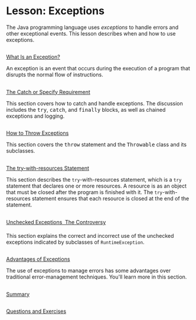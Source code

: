 
# Lesson: Exceptions

The Java programming language uses *exceptions* to handle errors and other exceptional events. This lesson describes when and how to use exceptions. 


## 
[What Is an Exception?](definition.html)

An exception is an event that occurs during the execution of a program that disrupts the normal flow of instructions.

## 
[The Catch or Specify Requirement](catchOrDeclare.html)

This section covers how to catch and handle exceptions. The discussion includes the <tt>try</tt>, <tt>catch</tt>, and <tt>finally</tt> blocks, as well as chained exceptions and logging.

## 
[How to Throw Exceptions](throwing.html)

This section covers the <tt>throw</tt> statement and the <tt>Throwable</tt> class and its subclasses.

## 
[The try-with-resources Statement](tryResourceClose.html)

This section describes the `try`-with-resources statement, which is a `try` statement that declares one or more resources. A resource is as an object that must be closed after the program is finished with it. The `try`-with-resources statement ensures that each resource is closed at the end of the statement.

## 
[Unchecked Exceptions &#151; The Controversy](runtime.html)

This section explains the correct and incorrect use of the unchecked exceptions indicated by subclasses of `RuntimeException`.

## 
[Advantages of Exceptions](advantages.html)

The use of  exceptions to manage errors has some advantages over traditional error-management techniques. You'll learn more in this section.

## 
[Summary](summary.html)

## 
[Questions and Exercises](QandE/questions.html)
